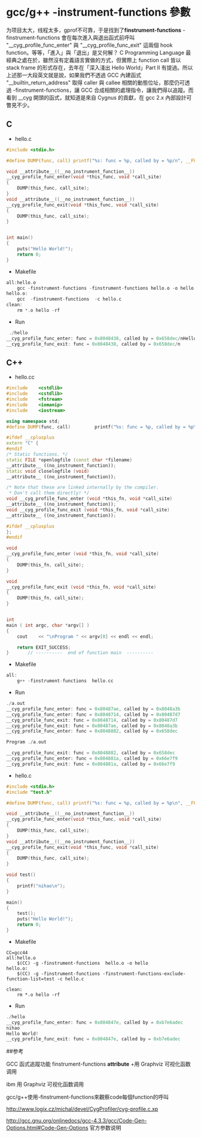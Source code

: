 # gcc/g++ -instrument-functions 參數


为项目太大，线程太多，gprof不可靠，于是找到了**finstrument-functions**
-finstrument-functions 會在每次進入與退出函式前呼叫 "__cyg_profile_func_enter" 與
"__cyg_profile_func_exit" 這兩個 hook function。等等，「進入」與「退出」是又何解？
C Programming Language 最經典之處在於，雖然沒有定義語言實做的方式，但實際上 function
call 皆以 stack frame 的形式存在，去年在「深入淺出 Hello World」Part II
有提過。所以上述那一大段英文就是說，如果我們不透過 GCC 內建函式
"__builtin_return_address" 取得 caller 與 callee 相關的動態位址，那麼仍可透過
-finstrument-functions，讓 GCC 合成相關的處理指令，讓我們得以追蹤。而看到 __cyg
開頭的函式，就知道是來自 Cygnus 的貢獻，在 gcc 2.x 內部設計可瞥見不少。

## C
- hello.c

```c
#include <stdio.h>

#define DUMP(func, call) printf("%s: func = %p, called by = %p/n", __FUNCTION__, func, call)

void __attribute__((__no_instrument_function__))
__cyg_profile_func_enter(void *this_func, void *call_site)
{
    DUMP(this_func, call_site);
}
void __attribute__((__no_instrument_function__))
__cyg_profile_func_exit(void *this_func, void *call_site)
{
    DUMP(this_func, call_site);
}


int main()
{
    puts("Hello World!");
    return 0;
}
```
- Makefile

```c
all:hello.o
    gcc -finstrument-functions -finstrument-functions hello.o -o hello
hello.o:
    gcc  -finstrument-functions  -c hello.c
clean:
    rm *.o hello -rf
```

- Run

```c
 ./hello
__cyg_profile_func_enter: func = 0x8048438, called by = 0x658dec/nHello World!
__cyg_profile_func_exit: func = 0x8048438, called by = 0x658dec/n
```

## C++

- hello.cc


```cpp
#include    <cstdlib>
#include    <cstdlib>
#include    <fstream>
#include    <iomanip>
#include    <iostream>

using namespace std;
#define DUMP(func, call)         printf("%s: func = %p, called by = %p\n", __FUNCTION__, func, call)

#ifdef __cplusplus
extern "C" {
#endif
/* Static functions. */
static FILE *openlogfile (const char *filename)
__attribute__ ((no_instrument_function));
static void closelogfile (void)
__attribute__ ((no_instrument_function));

/* Note that these are linked internally by the compiler.
 * Don't call them directly! */
void __cyg_profile_func_enter (void *this_fn, void *call_site)
__attribute__ ((no_instrument_function));
void __cyg_profile_func_exit (void *this_fn, void *call_site)
__attribute__ ((no_instrument_function));

#ifdef __cplusplus
};
#endif

void
__cyg_profile_func_enter (void *this_fn, void *call_site)
{
    DUMP(this_fn, call_site);
}

void
__cyg_profile_func_exit (void *this_fn, void *call_site)
{
    DUMP(this_fn, call_site);
}


int
main ( int argc, char *argv[] )
{
    cout    << "\nProgram " << argv[0] << endl << endl;

    return EXIT_SUCCESS;
}       // ----------  end of function main  ----------
```
- Makefile

```cpp
all:
    g++ -finstrument-functions  hello.cc
```

- Run

```c
./a.out
__cyg_profile_func_enter: func = 0x80487ae, called by = 0x8048a3b
__cyg_profile_func_enter: func = 0x8048714, called by = 0x80487d7
__cyg_profile_func_exit: func = 0x8048714, called by = 0x80487d7
__cyg_profile_func_exit: func = 0x80487ae, called by = 0x8048a3b
__cyg_profile_func_enter: func = 0x8048882, called by = 0x658dec

Program ./a.out

__cyg_profile_func_exit: func = 0x8048882, called by = 0x658dec
__cyg_profile_func_enter: func = 0x804881a, called by = 0x66e7f9
__cyg_profile_func_exit: func = 0x804881a, called by = 0x66e7f9
```

- hello.c

```c
#include <stdio.h>
#include "test.h"

#define DUMP(func, call) printf("%s: func = %p, called by = %p\n", __FUNCTION__, func, call)

void __attribute__((__no_instrument_function__))
__cyg_profile_func_enter(void *this_func, void *call_site)
{
    DUMP(this_func, call_site);
}
void __attribute__((__no_instrument_function__))
__cyg_profile_func_exit(void *this_func, void *call_site)
{
    DUMP(this_func, call_site);
}

void test()
{
    printf("nihao\n");
}

main()
{
    test();
    puts("Hello World!");
    return 0;
}
```

- Makefile

```
CC=gcc44
all:hello.o
    $(CC) -g -finstrument-functions  hello.o -o hello
hello.o:
	$(CC) -g -finstrument-functions -finstrument-functions-exclude-function-list=test -c hello.c

clean:
	rm *.o hello -rf

```

- Run

```c
./hello
__cyg_profile_func_enter: func = 0x804847e, called by = 0xb7e6adec
nihao
Hello World!
__cyg_profile_func_exit: func = 0x804847e, called by = 0xb7e6adec
```

##参考

GCC 函式追蹤功能 finstrument-functions __attribute__ +用 Graphviz 可视化函数调用

ibm 用 Graphviz 可视化函数调用  

gcc/g++使用-finstrument-functions來觀察code每個function的呼叫

http://www.logix.cz/michal/devel/CygProfiler/cyg-profile.c.xp

http://gcc.gnu.org/onlinedocs/gcc-4.3.3/gcc/Code-Gen-Options.html#Code-Gen-Options  官方参数说明

